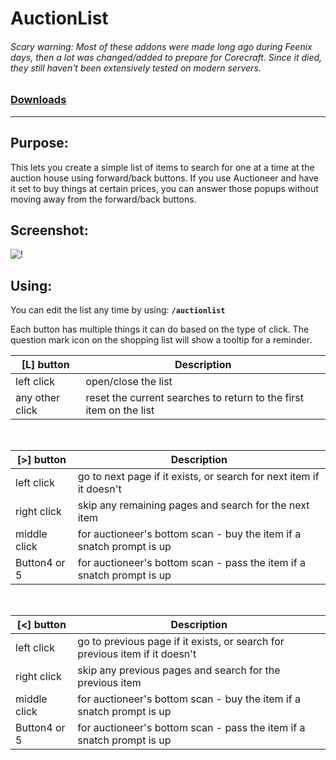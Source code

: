 # AuctionList

###### Scary warning: Most of these addons were made long ago during Feenix days, then a lot was changed/added to prepare for Corecraft. Since it died, they still haven't been extensively tested on modern servers.

### [Downloads](https://github.com/Shanghi/AuctionList/releases)

***

## Purpose:
This lets you create a simple list of items to search for one at a time at the auction house using forward/back buttons. If you use Auctioneer and have it set to buy things at certain prices, you can answer those popups without moving away from the forward/back buttons.

## Screenshot:
![!](https://i.imgur.com/mgR8e0U.png)

## Using:
You can edit the list any time by using: **`/auctionlist`**

Each button has multiple things it can do based on the type of click. The question mark icon on the shopping list will show a tooltip for a reminder.

| [L] button | Description |
| --- | --- |
| left click  | open/close the list |
| any other click | reset the current searches to return to the first item on the list |
<br/>

| [>] button | Description |
| --- | --- |
|left click   | go to next page if it exists, or search for next item if it doesn't |
|right click  | skip any remaining pages and search for the next item |
|middle click | for auctioneer's bottom scan - buy the item if a snatch prompt is up |
|Button4 or 5 | for auctioneer's bottom scan - pass the item if a snatch prompt is up |
<br/>

| [\<] button | Description |
| --- | --- |
| left click   | go to previous page if it exists, or search for previous item if it doesn't |
| right click  | skip any previous pages and search for the previous item |
| middle click | for auctioneer's bottom scan - buy the item if a snatch prompt is up |
| Button4 or 5 | for auctioneer's bottom scan - pass the item if a snatch prompt is up |
